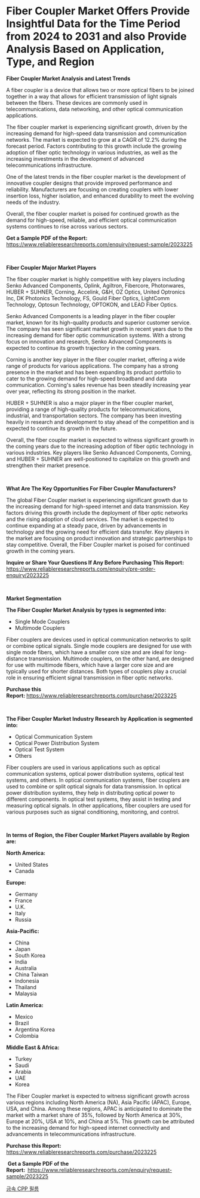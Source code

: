 <p><h1>Fiber Coupler Market Offers Provide Insightful Data for the Time Period from 2024 to 2031 and also Provide Analysis Based on Application, Type, and Region</h1></p><p><strong>Fiber Coupler Market Analysis and Latest Trends</strong></p>
<p><p>A fiber coupler is a device that allows two or more optical fibers to be joined together in a way that allows for efficient transmission of light signals between the fibers. These devices are commonly used in telecommunications, data networking, and other optical communication applications.</p><p>The fiber coupler market is experiencing significant growth, driven by the increasing demand for high-speed data transmission and communication networks. The market is expected to grow at a CAGR of 12.2% during the forecast period. Factors contributing to this growth include the growing adoption of fiber optic technology in various industries, as well as the increasing investments in the development of advanced telecommunications infrastructure.</p><p>One of the latest trends in the fiber coupler market is the development of innovative coupler designs that provide improved performance and reliability. Manufacturers are focusing on creating couplers with lower insertion loss, higher isolation, and enhanced durability to meet the evolving needs of the industry.</p><p>Overall, the fiber coupler market is poised for continued growth as the demand for high-speed, reliable, and efficient optical communication systems continues to rise across various sectors.</p></p>
<p><strong>Get a Sample PDF of the Report:&nbsp;</strong> <a href="https://www.reliableresearchreports.com/enquiry/request-sample/2023225">https://www.reliableresearchreports.com/enquiry/request-sample/2023225</a></p>
<p>&nbsp;</p>
<p><strong>Fiber Coupler Major Market Players</strong></p>
<p><p>The fiber coupler market is highly competitive with key players including Senko Advanced Components, Oplink, Agiltron, Fibercore, Photonwares, HUBER + SUHNER, Corning, Accelink, G&H, OZ Optics, United Optronics Inc, DK Photonics Technology, FS, Gould Fiber Optics, LightComm Technology, Optosun Technology, OPTOKON, and LEAD Fiber Optics. </p><p>Senko Advanced Components is a leading player in the fiber coupler market, known for its high-quality products and superior customer service. The company has seen significant market growth in recent years due to the increasing demand for fiber optic communication systems. With a strong focus on innovation and research, Senko Advanced Components is expected to continue its growth trajectory in the coming years.</p><p>Corning is another key player in the fiber coupler market, offering a wide range of products for various applications. The company has a strong presence in the market and has been expanding its product portfolio to cater to the growing demand for high-speed broadband and data communication. Corning's sales revenue has been steadily increasing year over year, reflecting its strong position in the market.</p><p>HUBER + SUHNER is also a major player in the fiber coupler market, providing a range of high-quality products for telecommunications, industrial, and transportation sectors. The company has been investing heavily in research and development to stay ahead of the competition and is expected to continue its growth in the future.</p><p>Overall, the fiber coupler market is expected to witness significant growth in the coming years due to the increasing adoption of fiber optic technology in various industries. Key players like Senko Advanced Components, Corning, and HUBER + SUHNER are well-positioned to capitalize on this growth and strengthen their market presence.</p></p>
<p>&nbsp;</p>
<p><strong>What Are The Key Opportunities For Fiber Coupler Manufacturers?</strong></p>
<p><p>The global Fiber Coupler market is experiencing significant growth due to the increasing demand for high-speed internet and data transmission. Key factors driving this growth include the deployment of fiber optic networks and the rising adoption of cloud services. The market is expected to continue expanding at a steady pace, driven by advancements in technology and the growing need for efficient data transfer. Key players in the market are focusing on product innovation and strategic partnerships to stay competitive. Overall, the Fiber Coupler market is poised for continued growth in the coming years.</p></p>
<p><strong>Inquire or Share Your Questions If Any Before Purchasing This Report:</strong> <a href="https://www.reliableresearchreports.com/enquiry/pre-order-enquiry/2023225">https://www.reliableresearchreports.com/enquiry/pre-order-enquiry/2023225</a></p>
<p>&nbsp;</p>
<p><strong>Market Segmentation</strong></p>
<p><strong>The Fiber Coupler Market Analysis by types is segmented into:</strong></p>
<p><ul><li>Single Mode Couplers</li><li>Multimode Couplers</li></ul></p>
<p><p>Fiber couplers are devices used in optical communication networks to split or combine optical signals. Single mode couplers are designed for use with single mode fibers, which have a smaller core size and are ideal for long-distance transmission. Multimode couplers, on the other hand, are designed for use with multimode fibers, which have a larger core size and are typically used for shorter distances. Both types of couplers play a crucial role in ensuring efficient signal transmission in fiber optic networks.</p></p>
<p><strong>Purchase this Report:&nbsp;</strong><a href="https://www.reliableresearchreports.com/purchase/2023225">https://www.reliableresearchreports.com/purchase/2023225</a></p>
<p>&nbsp;</p>
<p><strong>The Fiber Coupler Market Industry Research by Application is segmented into:</strong></p>
<p><ul><li>Optical Communication System</li><li>Optical Power Distribution System</li><li>Optical Test System</li><li>Others</li></ul></p>
<p><p>Fiber couplers are used in various applications such as optical communication systems, optical power distribution systems, optical test systems, and others. In optical communication systems, fiber couplers are used to combine or split optical signals for data transmission. In optical power distribution systems, they help in distributing optical power to different components. In optical test systems, they assist in testing and measuring optical signals. In other applications, fiber couplers are used for various purposes such as signal conditioning, monitoring, and control.</p></p>
<p>&nbsp;</p>
<p><strong>In terms of Region, the Fiber Coupler Market Players available by Region are:</strong></p>
<p>
    <p> <strong> North America: </strong>
        <ul>
            <li>United States</li>
            <li>Canada</li>
        </ul>
        </p> 
    <p> <strong> Europe: </strong>
        <ul>
            <li>Germany</li>
            <li>France</li>
            <li>U.K.</li>
            <li>Italy</li>
            <li>Russia</li>
        </ul>
        </p> 
    <p> <strong> Asia-Pacific: </strong>
        <ul>
            <li>China</li>
            <li>Japan</li>
            <li>South Korea</li>
            <li>India</li>
            <li>Australia</li>
            <li>China Taiwan</li>
            <li>Indonesia</li>
            <li>Thailand</li>
            <li>Malaysia</li>
        </ul>
        </p> 
    <p> <strong> Latin America: </strong>
        <ul>
            <li>Mexico</li>
            <li>Brazil</li>
            <li>Argentina Korea</li>
            <li>Colombia</li>
        </ul>
        </p> 
    <p> <strong> Middle East & Africa: </strong>
        <ul>
            <li>Turkey</li>
            <li>Saudi</li>
            <li>Arabia</li>
            <li>UAE</li>
            <li>Korea</li>
        </ul>
    </p>
    </p>
<p><p>The Fiber Coupler market is expected to witness significant growth across various regions including North America (NA), Asia Pacific (APAC), Europe, USA, and China. Among these regions, APAC is anticipated to dominate the market with a market share of 35%, followed by North America at 30%, Europe at 20%, USA at 10%, and China at 5%. This growth can be attributed to the increasing demand for high-speed internet connectivity and advancements in telecommunications infrastructure.</p></p>
<p><strong>Purchase this Report: </strong><a href="https://www.reliableresearchreports.com/purchase/2023225">https://www.reliableresearchreports.com/purchase/2023225</a></p>
<p>&nbsp;<strong>Get a Sample PDF of the Report:&nbsp;&nbsp;</strong><a href="https://www.reliableresearchreports.com/enquiry/request-sample/2023225">https://www.reliableresearchreports.com/enquiry/request-sample/2023225</a></p>
<p><strong></strong></p>
<p><p><a href="https://github.com/lzrvbyqzftro57/Market-Research-Report-List-1/blob/main/127669710371.md">금속 CPP 필름</a></p></p>